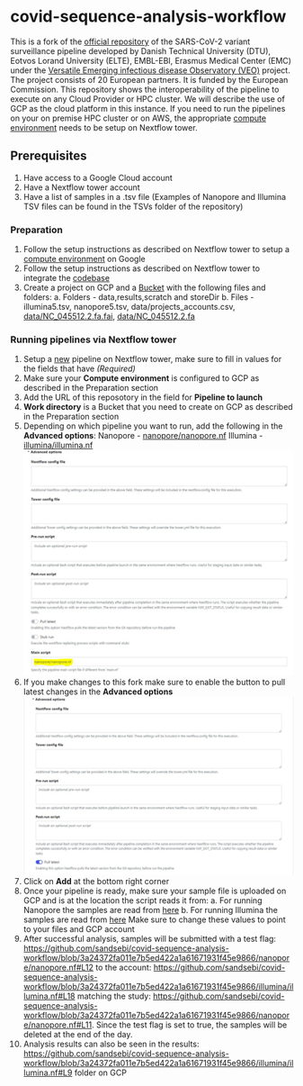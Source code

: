 # covid-sequence-analysis-workflow

This is a fork of the [official repository](https://github.com/enasequence/covid-sequence-analysis-workflow) of the SARS-CoV-2 variant surveillance pipeline developed by Danish Technical University (DTU), Eotvos Lorand University (ELTE), EMBL-EBI, Erasmus Medical Center (EMC) under the [Versatile Emerging infectious disease Observatory (VEO)](https://www.globalsurveillance.eu/projects/veo-versatile-emerging-infectious-disease-observatory) project. The project consists of 20 European partners. It is funded by the European Commission.
This repository shows the interoperability of the pipeline to execute on any Cloud Provider or HPC cluster.
We will describe the use of GCP as the cloud platform in this instance.
If you need to run the pipelines on your on premise HPC cluster or on AWS, the appropriate [compute environment](https://help.tower.nf/22.4/compute-envs/google-cloud-lifesciences/) needs to be setup on Nextflow tower.

## Prerequisites

1. Have access to a Google Cloud account
2. Have a Nextflow tower account
3. Have a list of samples in a .tsv file (Examples of Nanopore and Illumina TSV files can be found in the TSVs folder of the repository)

### Preparation

1. Follow the setup instructions as described on Nextflow tower to setup a [compute environment](https://help.tower.nf/22.4/compute-envs/google-cloud-lifesciences/) on Google
2. Follow the setup instructions as described on Nextflow tower to integrate the [codebase](https://help.tower.nf/22.4/git/overview/#github)
3. Create a project on GCP and a [Bucket](https://console.cloud.google.com/storage/browser) with the following files and folders:
	a. Folders - data,results,scratch and storeDir
	b. Files - illumina5.tsv, nanopore5.tsv, data/projects_accounts.csv, [data/NC_045512.2.fa.fai](https://github.com/sandsebi/covid-sequence-analysis-workflow/blob/3a24372fa011e7b5ed422a1a61671931f45e9866/illumina/illumina.nf#L17), [data/NC_045512.2.fa](https://github.com/sandsebi/covid-sequence-analysis-workflow/blob/3a24372fa011e7b5ed422a1a61671931f45e9866/illumina/illumina.nf#L16)

### Running pipelines via Nextflow tower

1. Setup a [new](https://tower.nf/user/sands/launchpad/new) pipeline on Nextflow tower, make sure to fill in values for the fields that have *(Required)*
2. Make sure your **Compute environment** is configured to GCP as described in the Preparation section
3. Add the URL of this reposotory in the field for **Pipeline to launch**
4. **Work directory** is a Bucket that you need to create on GCP as described in the Preparation section
5. Depending on which pipeline you want to run, add the following in the **Advanced options**:
	Nanopore - [nanopore/nanopore.nf](https://github.com/sandsebi/covid-sequence-analysis-workflow/blob/demo/nanopore/nanopore.nf)
	Illumina - [illumina/illumina.nf](https://github.com/sandsebi/covid-sequence-analysis-workflow/blob/demo/illumina/illumina.nf)
	![Screenshot](doc/img/AdvancedOptions.JPG)
6. If you make changes to this fork make sure to enable the button to pull latest changes in the **Advanced options**
	![Screenshot](doc/img/PullLatest.JPG)
7. Click on **Add** at the bottom right corner
8. Once your pipeline is ready, make sure your sample file is uploaded on GCP and is at the location the script reads it from:
	a. For running Nanopore the samples are read from [here](https://github.com/sandsebi/covid-sequence-analysis-workflow/blob/3a24372fa011e7b5ed422a1a61671931f45e9866/nanopore/nanopore.nf#L7)
	b. For running Illumina the samples are read from [here](https://github.com/sandsebi/covid-sequence-analysis-workflow/blob/3a24372fa011e7b5ed422a1a61671931f45e9866/illumina/illumina.nf#L7)
	Make sure to change these values to point to your files and GCP account
9. After successful analysis, samples will be submitted with a test flag: https://github.com/sandsebi/covid-sequence-analysis-workflow/blob/3a24372fa011e7b5ed422a1a61671931f45e9866/nanopore/nanopore.nf#L12 to the account: https://github.com/sandsebi/covid-sequence-analysis-workflow/blob/3a24372fa011e7b5ed422a1a61671931f45e9866/illumina/illumina.nf#L18 matching the study: https://github.com/sandsebi/covid-sequence-analysis-workflow/blob/3a24372fa011e7b5ed422a1a61671931f45e9866/nanopore/nanopore.nf#L11. Since the test flag is set to true, the samples will be deleted at the end of the day.
10. Analysis results can also be seen in the results: https://github.com/sandsebi/covid-sequence-analysis-workflow/blob/3a24372fa011e7b5ed422a1a61671931f45e9866/illumina/illumina.nf#L9 folder on GCP
